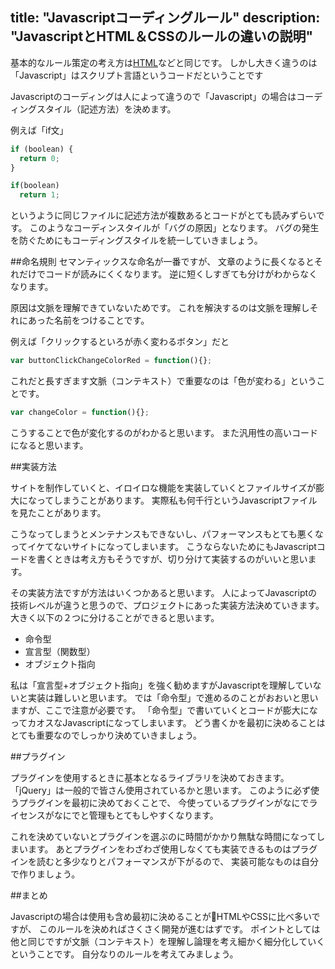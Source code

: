 title: "Javascriptコーディングルール"
description: "JavascriptとHTML＆CSSのルールの違いの説明"
---

基本的なルール策定の考え方は[HTML](/html-guide/rule.html)などと同じです。
しかし大きく違うのは「Javascript」はスクリプト言語というコードだということです

Javascriptのコーディングは人によって違うので「Javascript」の場合はコーディングスタイル（記述方法）を決めます。

例えば「if文」

```javascript
if (boolean) {
  return 0;
}

if(boolean)
  return 1;

```

というように同じファイルに記述方法が複数あるとコードがとても読みずらいです。
このようなコーディンスタイルが「バグの原因」となります。
バグの発生を防ぐためにもコーディングスタイルを統一していきましょう。

##命名規則
セマンティックスな命名が一番ですが、
文章のように長くなるとそれだけでコードが読みにくくなります。
逆に短くしすぎても分けがわからなくなります。

原因は文脈を理解できていないためです。
これを解決するのは文脈を理解しそれにあった名前をつけることです。

例えば「クリックするといろが赤く変わるボタン」だと

```javascript
var buttonClickChangeColorRed = function(){};
```

これだと長すぎます文脈（コンテキスト）で重要なのは「色が変わる」ということです。

```javascript
var changeColor = function(){};
```

こうすることで色が変化するのがわかると思います。
また汎用性の高いコードになると思います。

##実装方法

サイトを制作していくと、イロイロな機能を実装していくとファイルサイズが膨大になってしまうことがあります。
実際私も何千行というJavascriptファイルを見たことがあります。

こうなってしまうとメンテナンスもできないし、パフォーマンスもとても悪くなってイケてないサイトになってしまいます。
こうならないためにもJavascriptコードを書くときは考え方もそうですが、切り分けて実装するのがいいと思います。

その実装方法ですが方法はいくつかあると思います。
人によってJavascriptの技術レベルが違うと思うので、プロジェクトにあった実装方法決めていきます。
大きく以下の２つに分けることができると思います。

- 命令型
- 宣言型（関数型）
- オブジェクト指向

私は「宣言型+オブジェクト指向」を強く勧めますがJavascriptを理解していないと実装は難しいと思います。
では「命令型」で進めるのことがおおいと思いますが、ここで注意が必要です。
「命令型」で書いていくとコードが膨大になってカオスなJavascriptになってしまいます。
どう書くかを最初に決めることはとても重要なのでしっかり決めていきましょう。

##プラグイン

プラグインを使用するときに基本となるライブラリを決めておきます。
「jQuery」は一般的で皆さん使用されているかと思います。
このように必ず使うプラグインを最初に決めておくことで、
今使っているプラグインがなにでライセンスがなにでと管理もとてもしやすくなります。

これを決めていないとプラグインを選ぶのに時間がかかり無駄な時間になってしまいます。
あとプラグインをわざわざ使用しなくても実装できるものはプラグインを読むと多少なりとパフォーマンスが下がるので、
実装可能なものは自分で作りましょう。

##まとめ

Javascriptの場合は使用も含め最初に決めることがHTMLやCSSに比べ多いですが、
このルールを決めればさくさく開発が進むはずです。
ポイントとしては他と同じですが文脈（コンテキスト）を理解し論理を考え細かく細分化していくということです。
自分なりのルールを考えてみましょう。

